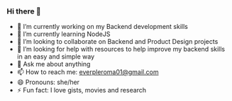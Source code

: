 ### Hi there 👋

- 🔭 I’m currently working on my Backend development skills
- 🌱 I’m currently learning NodeJS
- 👯 I’m looking to collaborate on Backend and Product Design projects
- 🤔 I’m looking for help with resources to help improve my backend skills in an easy and simple way
- 💬 Ask me about anything
- 📫 How to reach me: everpleroma01@gmail.com
- 😄 Pronouns: she/her
- ⚡ Fun fact: I love gists, movies and research
